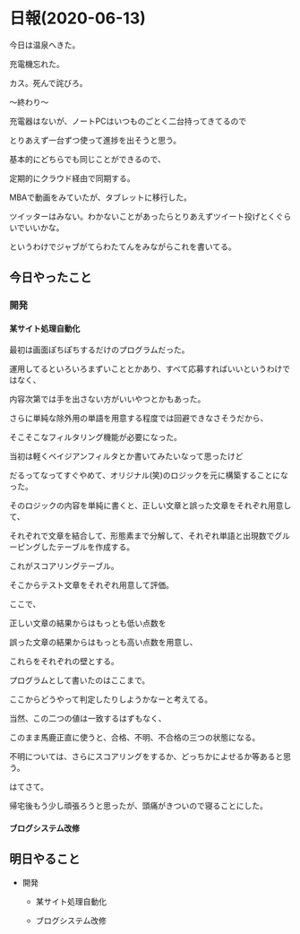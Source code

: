 # 日報(2020-06-13)

今日は温泉へきた。

充電機忘れた。

カス。死んで詫びろ。

〜終わり〜

充電器はないが、ノートPCはいつものごとく二台持ってきてるので

とりあえず一台ずつ使って進捗を出そうと思う。

基本的にどちらでも同じことができるので、

定期的にクラウド経由で同期する。

MBAで動画をみていたが、タブレットに移行した。

ツイッターはみない。わかないことがあったらとりあえずツイート投げとくぐらいでいいかな。

というわけでジャブがてらわたてんをみながらこれを書いてる。

## 今日やったこと

### 開発

#### 某サイト処理自動化

最初は画面ぽちぽちするだけのプログラムだった。

運用してるといろいろまずいこととかあり、すべて応募すればいいというわけではなく、

内容次第では手を出さない方がいいやつとかもあった。

さらに単純な除外用の単語を用意する程度では回避できなさそうだから、

そこそこなフィルタリング機能が必要になった。

当初は軽くベイジアンフィルタとか書いてみたいなって思ったけど

だるってなってすぐやめて、オリジナル(笑)のロジックを元に構築することになった。

そのロジックの内容を単純に書くと、正しい文章と誤った文章をそれぞれ用意して、

それぞれで文章を結合して、形態素まで分解して、それぞれ単語と出現数でグルーピングしたテーブルを作成する。

これがスコアリングテーブル。

そこからテスト文章をそれぞれ用意して評価。

ここで、

正しい文章の結果からはもっとも低い点数を

誤った文章の結果からはもっとも高い点数を用意し、

これらをそれぞれの壁とする。

プログラムとして書いたのはここまで。

ここからどうやって判定したりしようかなーと考えてる。

当然、この二つの値は一致するはずもなく、

このまま馬鹿正直に使うと、合格、不明、不合格の三つの状態になる。

不明については、さらにスコアリングをするか、どっちかによせるか等あると思う。

はてさて。

帰宅後もう少し頑張ろうと思ったが、頭痛がきついので寝ることにした。

#### ブログシステム改修

## 明日やること

* 開発

	* 某サイト処理自動化

	* ブログシステム改修
